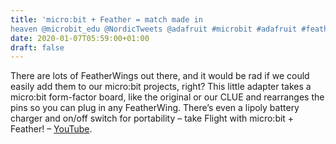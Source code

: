 ```yaml
---
title: 'micro:bit + Feather = match made in
heaven @microbit_edu @NordicTweets @adafruit #microbit #adafruit #feather'
date: 2020-01-07T05:59:00+01:00
draft: false
---
```


There are lots of FeatherWings out there, and it would be rad if we could easily add them to our micro:bit projects, right? This little adapter takes a micro:bit form-factor board, like the original or our CLUE and rearranges the pins so you can plug in any FeatherWing. There’s even a lipoly battery charger and on/off switch for portability – take Flight with micro:bit + Feather! – [YouTube](https://youtu.be/o9mFmDbUkQ4).